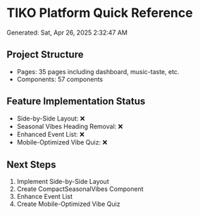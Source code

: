 # TIKO Platform Quick Reference
Generated: Sat, Apr 26, 2025  2:32:47 AM

## Project Structure
- Pages: 35 pages including dashboard, music-taste, etc.
- Components: 57 components

## Feature Implementation Status
- Side-by-Side Layout: ❌
- Seasonal Vibes Heading Removal: ❌
- Enhanced Event List: ❌
- Mobile-Optimized Vibe Quiz: ❌

## Next Steps
1. Implement Side-by-Side Layout
2. Create CompactSeasonalVibes Component
3. Enhance Event List
4. Create Mobile-Optimized Vibe Quiz
